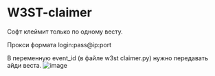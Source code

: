 # W3ST-claimer

Софт клеймит только по одному весту. 

Прокси формата login:pass@ip:port

В переменную event_id (в файле w3st claimer.py) нужно передавать айди веста.
![image](https://github.com/viter0layer/W3ST-claimer/assets/37840750/f2760e0d-46ad-488d-8e20-f7091813a4e3)

